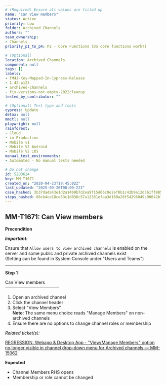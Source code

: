```yaml
---
# (Required) Ensure all values are filled up
name: "Can View members"
status: Active
priority: Low
folder: Archived Channels
authors: ""
team_ownership:
- Channels
priority_p1_to_p4: P2 - Core Functions (Do core functions work?)

# (Optional)
location: Archived Channels
component: null
tags: []
labels:
- TM4J-Key-Mapped-In-Cypress-Release
- 1.42-p123
- archived-channels
- fix-versions-not-empty-2022cleanup
tested_by_contributor: ""

# (Optional) Test type and tools
cypress: Update
detox: null
mmctl: null
playwright: null
rainforest:
- Cloud
- in Production
- Mobile v1
- Mobile V2 Android
- Mobile V2 iOS
manual_test_environments:
- Automated - No manual tests needed

# Do not change
id: 5203624
key: MM-T1671
created_on: "2020-04-23T19:45:02Z"
last_updated: "2025-09-26T08:09:22Z"
case_hashed: 3b37dada43e1d2a1469b7d2ea5f15d66c9e2ef0b1c42b9e12d561ff885b07950d11ceadd10856d0c2765d7032418949a
steps_hashed: 08cb4ce18ce63c1d038c57a12381efaa3d169a20f54296049c90042b76da041f94d60b9a612aab11feac02de1a6ba38e
---
```


<!-- (Auto-generated) Based on frontmatter's "key" and "name" -->

## MM-T1671: Can View members

**Precondition**

_**Important:**_

Ensure that `Allow users to view archived channels` is enabled on the server and some public and private archived channels exist\
(Setting can be found in System Console under "Users and Teams")

---

**Step 1**

Can View members\
–––––––––––––––––––––––––

1. Open an archived channel
2. Click the channel header
3. Select "View Members"\
   **Note**: The same menu choice reads "Manage Members" on non-archived channels
4. Ensure there are no options to change channel roles or membership

_Related ticket(s):_

[REGRESSION: Webapp & Desktop App - "View/Manage Members" option no longer visible in channel drop-down menu for Archived channels — MM-15062](https://mattermost.atlassian.net/browse/MM-15062)

**Expected**

- Channel Members RHS opens
- Membership or role cannot be changed
